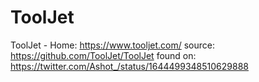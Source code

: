 # ToolJet
ToolJet - Home: https://www.tooljet.com/ source: https://github.com/ToolJet/ToolJet found on: https://twitter.com/Ashot_/status/1644499348510629888
